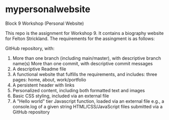 # mypersonalwebsite
Block 9 Workshop (Personal Website)

This repo is the assignment for Workshop 9. It contains a biography website for Felton Strickland. The requirements for the assingment is as follows:

GitHub repository, with:
1. More than one branch (including main/master), with descriptive branch name(s)
   More than one commit, with descriptive commit messages
2. A descriptive Readme file
3. A functional website that fulfills the requirements, and includes:
   three pages: home, about, work/portfolio
4. A persistent header with links
5. Personalized content, including both formatted text and images
6. Basic CSS styling, included via an external file
7. A "Hello world" tier Javascript function, loaded via an external file
e.g., a console.log of a given string
HTML/CSS/JavaScript files submitted via a GitHub repository

